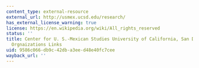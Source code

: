 ```yaml
---
content_type: external-resource
external_url: http://usmex.ucsd.edu/research/
has_external_license_warning: true
license: https://en.wikipedia.org/wiki/All_rights_reserved
status: ''
title: Center for U. S.-Mexican Studies University of California, San Diego, International
  Orgnaizations Links
uid: 9586c066-db9c-42db-a3ee-d48e40fc7cee
wayback_url: ''
---
```

